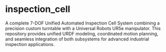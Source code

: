 # inspection_cell
A complete 7-DOF Unified Automated Inspection Cell System combining a precision custom turntable with a Universal Robots UR5e manipulator. This repository provides unified URDF modeling, coordinated motion planning, and seamless integration of both subsystems for advanced industrial inspection applications.
